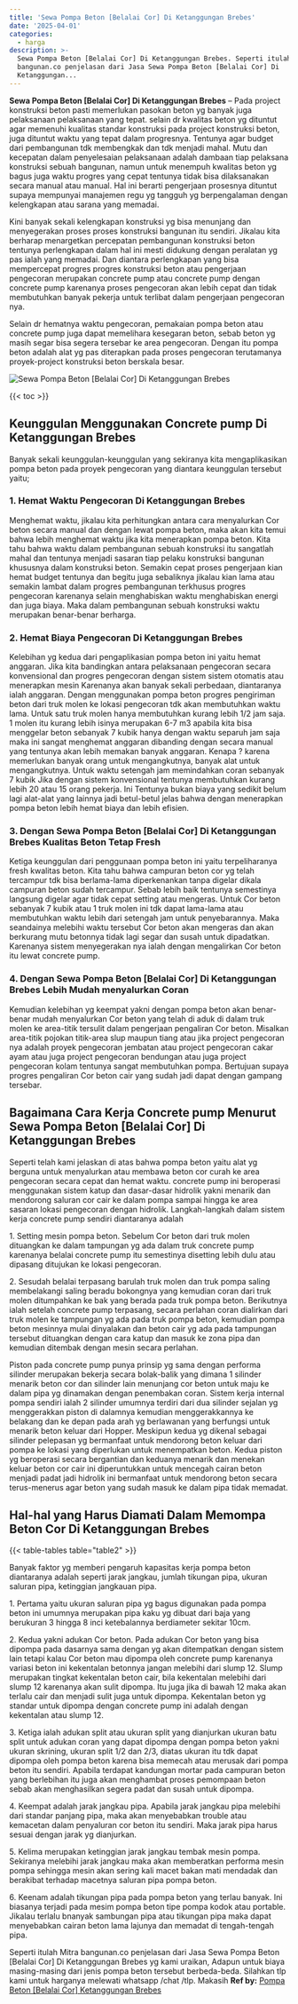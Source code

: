 ```yaml
---
title: 'Sewa Pompa Beton [Belalai Cor] Di Ketanggungan Brebes'
date: '2025-04-01'
categories:
  - harga
description: >-
  Sewa Pompa Beton [Belalai Cor] Di Ketanggungan Brebes. Seperti itulah Mitra
  bangunan.co penjelasan dari Jasa Sewa Pompa Beton [Belalai Cor] Di
  Ketanggungan...
---
```


**Sewa Pompa Beton \[Belalai Cor\] Di Ketanggungan Brebes** – Pada project konstruksi beton pasti memerlukan pasokan beton yg banyak juga pelaksanaan pelaksanaan yang tepat. selain dr kwalitas beton yg dituntut agar memenuhi kualitas standar konstruksi pada project konstruksi beton, juga dituntut waktu yang tepat dalam progresnya. Tentunya agar budget dari pembangunan tdk membengkak dan tdk menjadi mahal. Mutu dan kecepatan dalam penyelesaian pelaksanaan adalah dambaan tiap pelaksana konstruksi sebuah bangunan, namun untuk menempuh kwalitas beton yg bagus juga waktu progres yang cepat tentunya tidak bisa dilaksanakan secara manual atau manual. Hal ini berarti pengerjaan prosesnya dituntut supaya mempunyai manajemen regu yg tangguh yg berpengalaman dengan kelengkapan atau sarana yang memadai.

Kini banyak sekali kelengkapan konstruksi yg bisa menunjang dan menyegerakan proses proses konstruksi bangunan itu sendiri. Jikalau kita berharap menargetkan percepatan pembangunan konstruksi beton tentunya perlengkapan dalam hal ini mesti didukung dengan peralatan yg pas ialah yang memadai. Dan diantara perlengkapan yang bisa mempercepat progres progres konstruksi beton atau pengerjaan pengecoran merupakan concrete pump atau concrete pump dengan concrete pump karenanya proses pengecoran akan lebih cepat dan tidak membutuhkan banyak pekerja untuk terlibat dalam pengerjaan pengecoran nya.

Selain dr hematnya waktu pengecoran, pemakaian pompa beton atau concrete pump juga dapat memelihara kesegaran beton, sebab beton yg masih segar bisa segera tersebar ke area pengecoran. Dengan itu pompa beton adalah alat yg pas diterapkan pada proses pengecoran terutamanya proyek-project konstruksi beton berskala besar.

![Sewa Pompa Beton [Belalai Cor] Di Ketanggungan Brebes](/images/sewa-concrete-pump-21.png)

{{< toc >}}

## Keunggulan Menggunakan Concrete pump Di Ketanggungan Brebes

Banyak sekali keunggulan-keunggulan yang sekiranya kita mengaplikasikan pompa beton pada proyek pengecoran yang diantara keunggulan tersebut yaitu;

### 1\. Hemat Waktu Pengecoran Di Ketanggungan Brebes

Menghemat waktu, jikalau kita perhitungkan antara cara menyalurkan Cor beton secara manual dan dengan lewat pompa beton, maka akan kita temui bahwa lebih menghemat waktu jika kita menerapkan pompa beton. Kita tahu bahwa waktu dalam pembangunan sebuah konstruksi itu sangatlah mahal dan tentunya menjadi sasaran tiap pelaku konstruksi bangunan khususnya dalam konstruksi beton. Semakin cepat proses pengerjaan kian hemat budget tentunya dan begitu juga sebaliknya jikalau kian lama atau semakin lambat dalam progres pembangunan terkhusus progres pengecoran karenanya selain menghabiskan waktu menghabiskan energi dan juga biaya. Maka dalam pembangunan sebuah konstruksi waktu merupakan benar-benar berharga.

### 2\. Hemat Biaya Pengecoran Di Ketanggungan Brebes

Kelebihan yg kedua dari pengaplikasian pompa beton ini yaitu hemat anggaran. Jika kita bandingkan antara pelaksanaan pengecoran secara konvensional dan progres pengecoran dengan sistem sistem otomatis atau menerapkan mesin Karenanya akan banyak sekali perbedaan, diantaranya ialah anggaran. Dengan menggunakan pompa beton progres pengiriman beton dari truk molen ke lokasi pengecoran tdk akan membutuhkan waktu lama. Untuk satu truk molen hanya membutuhkan kurang lebih 1/2 jam saja. 1 molen itu kurang lebih isinya merupakan 6-7 m3 apabila kita bisa menggelar beton sebanyak 7 kubik hanya dengan waktu separuh jam saja maka ini sangat menghemat anggaran dibanding dengan secara manual yang tentunya akan lebih memakan banyak anggaran. Kenapa ? karena memerlukan banyak orang untuk mengangkutnya, banyak alat untuk mengangkutnya. Untuk waktu setengah jam memindahkan coran sebanyak 7 kubik Jika dengan sistem konvensional tentunya membutuhkan kurang lebih 20 atau 15 orang pekerja. Ini Tentunya bukan biaya yang sedikit belum lagi alat-alat yang lainnya jadi betul-betul jelas bahwa dengan menerapkan pompa beton lebih hemat biaya dan lebih efisien.

### 3\. Dengan Sewa Pompa Beton \[Belalai Cor\] Di Ketanggungan Brebes Kualitas Beton Tetap Fresh

Ketiga keunggulan dari penggunaan pompa beton ini yaitu terpeliharanya fresh kwalitas beton. Kita tahu bahwa campuran beton cor yg telah tercampur tdk bisa berlama-lama diperkenankan tanpa digelar dikala campuran beton sudah tercampur. Sebab lebih baik tentunya semestinya langsung digelar agar tidak cepat setting atau mengeras. Untuk Cor beton sebanyak 7 kubik atau 1 truk molen ini tdk dapat lama-lama atau membutuhkan waktu lebih dari setengah jam untuk penyebarannya. Maka seandainya melebihi waktu tersebut Cor beton akan mengeras dan akan berkurang mutu betonnya tidak lagi segar dan susah untuk dipadatkan. Karenanya sistem menyegerakan nya ialah dengan mengalirkan Cor beton itu lewat concrete pump.

### 4\. Dengan Sewa Pompa Beton \[Belalai Cor\] Di Ketanggungan Brebes Lebih Mudah menyalurkan Coran

Kemudian kelebihan yg keempat yakni dengan pompa beton akan benar-benar mudah menyalurkan Cor beton yang telah di aduk di dalam truk molen ke area-titik tersulit dalam pengerjaan pengaliran Cor beton. Misalkan area-titik pojokan titik-area slup maupun tiang atau jika project pengecoran nya adalah proyek pengecoran jembatan atau project pengecoran cakar ayam atau juga project pengecoran bendungan atau juga project pengecoran kolam tentunya sangat membutuhkan pompa. Bertujuan supaya progres pengaliran Cor beton cair yang sudah jadi dapat dengan gampang tersebar.

## Bagaimana Cara Kerja Concrete pump Menurut Sewa Pompa Beton \[Belalai Cor\] Di Ketanggungan Brebes

Seperti telah kami jelaskan di atas bahwa pompa beton yaitu alat yg berguna untuk menyalurkan atau membawa beton cor curah ke area pengecoran secara cepat dan hemat waktu. concrete pump ini beroperasi menggunakan sistem katup dan dasar-dasar hidrolik yakni menarik dan mendorong saluran cor cair ke dalam pompa sampai hingga ke area sasaran lokasi pengecoran dengan hidrolik. Langkah-langkah dalam sistem kerja concrete pump sendiri diantaranya adalah

1\. Setting mesin pompa beton. Sebelum Cor beton dari truk molen dituangkan ke dalam tampungan yg ada dalam truk concrete pump karenanya belalai concrete pump itu semestinya disetting lebih dulu atau dipasang ditujukan ke lokasi pengecoran.

2\. Sesudah belalai terpasang barulah truk molen dan truk pompa saling membelakangi saling beradu bokongnya yang kemudian coran dari truk molen ditumpahkan ke bak yang berada pada truk pompa beton. Berikutnya ialah setelah concrete pump terpasang, secara perlahan coran dialirkan dari truk molen ke tampungan yg ada pada truk pompa beton, kemudian pompa beton mesinnya mulai dinyalakan dan beton cair yg ada pada tampungan tersebut dituangkan dengan cara katup dan masuk ke zona pipa dan kemudian ditembak dengan mesin secara perlahan.

Piston pada concrete pump punya prinsip yg sama dengan performa silinder merupakan bekerja secara bolak-balik yang dimana 1 silinder menarik beton cor dan silinder lain menunjang cor beton untuk maju ke dalam pipa yg dinamakan dengan penembakan coran. Sistem kerja internal pompa sendiri ialah 2 silinder umumnya terdiri dari dua silinder sejalan yg menggerakkan piston di dalamnya kemudian menggerakkannya ke belakang dan ke depan pada arah yg berlawanan yang berfungsi untuk menarik beton keluar dari Hopper. Meskipun kedua yg dikenal sebagai silinder pelepasan yg bermanfaat untuk mendorong beton keluar dari pompa ke lokasi yang diperlukan untuk menempatkan beton. Kedua piston yg beroperasi secara bergantian dan keduanya menarik dan menekan keluar beton cor cair ini diperuntukkan untuk mencegah cairan beton menjadi padat jadi hidrolik ini bermanfaat untuk mendorong beton secara terus-menerus agar beton yang sudah masuk ke dalam pipa tidak memadat.

## Hal-hal yang Harus Diamati Dalam Memompa Beton Cor Di Ketanggungan Brebes

{{< table-tables table="table2" >}}

Banyak faktor yg memberi pengaruh kapasitas kerja pompa beton diantaranya adalah seperti jarak jangkau, jumlah tikungan pipa, ukuran saluran pipa, ketinggian jangkauan pipa.

1\. Pertama yaitu ukuran saluran pipa yg bagus digunakan pada pompa beton ini umumnya merupakan pipa kaku yg dibuat dari baja yang berukuran 3 hingga 8 inci ketebalannya berdiameter sekitar 10cm.

2\. Kedua yakni adukan Cor beton. Pada adukan Cor beton yang bisa dipompa pada dasarnya sama dengan yg akan ditempatkan dengan sistem lain tetapi kalau Cor beton mau dipompa oleh concrete pump karenanya variasi beton ini kekentalan betonnya jangan melebihi dari slump 12. Slump merupakan tingkat kekentalan beton cair, bila kekentalan melebihi dari slump 12 karenanya akan sulit dipompa. Itu juga jika di bawah 12 maka akan terlalu cair dan menjadi sulit juga untuk dipompa. Kekentalan beton yg standar untuk dipompa dengan concrete pump ini adalah dengan kekentalan atau slump 12.

3\. Ketiga ialah adukan split atau ukuran split yang dianjurkan ukuran batu split untuk adukan coran yang dapat dipompa dengan pompa beton yakni ukuran skrining, ukuran split 1/2 dan 2/3, diatas ukuran itu tdk dapat dipompa oleh pompa beton karena bisa memecah atau merusak dari pompa beton itu sendiri. Apabila terdapat kandungan mortar pada campuran beton yang berlebihan itu juga akan menghambat proses pemompaan beton sebab akan menghasilkan segera padat dan susah untuk dipompa.

4\. Keempat adalah jarak jangkau pipa. Apabila jarak jangkau pipa melebihi dari standar panjang pipa, maka akan menyebabkan trouble atau kemacetan dalam penyaluran cor beton itu sendiri. Maka jarak pipa harus sesuai dengan jarak yg dianjurkan.

5\. Kelima merupakan ketinggian jarak jangkau tembak mesin pompa. Sekiranya melebihi jarak jangkau maka akan memberatkan performa mesin pompa sehingga mesin akan sering kali macet bakan mati mendadak dan berakibat terhadap macetnya saluran pipa pompa beton.

6\. Keenam adalah tikungan pipa pada pompa beton yang terlau banyak. Ini biasanya terjadi pada mesim pompa beton tipe pompa kodok atau portable. Jikalau terlalu bnanyak sambungan pipa atau tikungan pipa maka dapat menyebabkan cairan beton lama lajunya dan memadat di tengah-tengah pipa.

Seperti itulah Mitra bangunan.co penjelasan dari Jasa Sewa Pompa Beton \[Belalai Cor\] Di Ketanggungan Brebes yg kami uraikan, Adapun untuk biaya masing-masing dari jenis pompa beton tersebut berbeda-beda. Silahkan tlp kami untuk harganya melewati whatsapp /chat /tlp. Makasih
**Ref by:** [Pompa Beton [Belalai Cor] Ketanggungan Brebes](https://id.wikipedia.org/wiki/Pompa)

